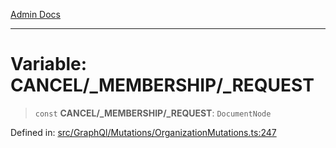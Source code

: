 [Admin Docs](/)

***

# Variable: CANCEL/_MEMBERSHIP/_REQUEST

> `const` **CANCEL/_MEMBERSHIP/_REQUEST**: `DocumentNode`

Defined in: [src/GraphQl/Mutations/OrganizationMutations.ts:247](https://github.com/PalisadoesFoundation/talawa-admin/blob/main/src/GraphQl/Mutations/OrganizationMutations.ts#L247)
